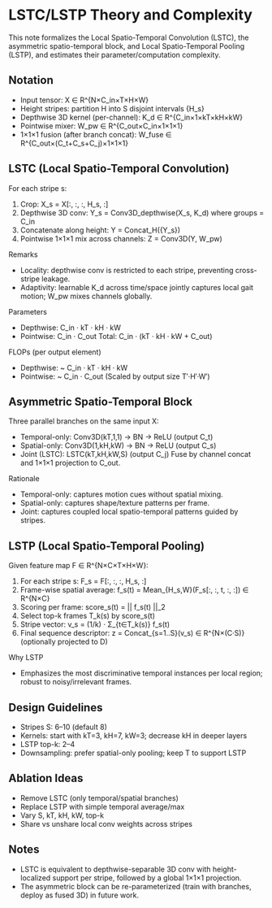 # LSTC/LSTP Theory and Complexity

This note formalizes the Local Spatio-Temporal Convolution (LSTC), the asymmetric spatio-temporal block, and Local Spatio-Temporal Pooling (LSTP), and estimates their parameter/computation complexity.

## Notation
- Input tensor: X ∈ R^{N×C_in×T×H×W}
- Height stripes: partition H into S disjoint intervals {H_s}
- Depthwise 3D kernel (per-channel): K_d ∈ R^{C_in×1×kT×kH×kW}
- Pointwise mixer: W_pw ∈ R^{C_out×C_in×1×1×1}
- 1×1×1 fusion (after branch concat): W_fuse ∈ R^{C_out×(C_t+C_s+C_j)×1×1×1}

## LSTC (Local Spatio-Temporal Convolution)
For each stripe s:
1) Crop: X_s = X[:, :, :, H_s, :]
2) Depthwise 3D conv:
   Y_s = Conv3D_depthwise(X_s, K_d)  where groups = C_in
3) Concatenate along height: Y = Concat_H({Y_s})
4) Pointwise 1×1×1 mix across channels: Z = Conv3D(Y, W_pw)

Remarks
- Locality: depthwise conv is restricted to each stripe, preventing cross-stripe leakage.
- Adaptivity: learnable K_d across time/space jointly captures local gait motion; W_pw mixes channels globally.

Parameters
- Depthwise: C_in · kT · kH · kW
- Pointwise: C_in · C_out
Total: C_in · (kT · kH · kW + C_out)

FLOPs (per output element)
- Depthwise: ~ C_in · kT · kH · kW
- Pointwise: ~ C_in · C_out
(Scaled by output size T′·H′·W′)

## Asymmetric Spatio-Temporal Block
Three parallel branches on the same input X:
- Temporal-only: Conv3D(kT,1,1) → BN → ReLU (output C_t)
- Spatial-only: Conv3D(1,kH,kW) → BN → ReLU (output C_s)
- Joint (LSTC): LSTC(kT,kH,kW,S) (output C_j)
Fuse by channel concat and 1×1×1 projection to C_out.

Rationale
- Temporal-only: captures motion cues without spatial mixing.
- Spatial-only: captures shape/texture patterns per frame.
- Joint: captures coupled local spatio-temporal patterns guided by stripes.

## LSTP (Local Spatio-Temporal Pooling)
Given feature map F ∈ R^{N×C×T×H×W}:
1) For each stripe s: F_s = F[:, :, :, H_s, :]
2) Frame-wise spatial average: f_s(t) = Mean_{H_s,W}(F_s[:, :, t, :, :]) ∈ R^{N×C}
3) Scoring per frame: score_s(t) = || f_s(t) ||_2
4) Select top-k frames T_k(s) by score_s(t)
5) Stripe vector: v_s = (1/k) · Σ_{t∈T_k(s)} f_s(t)
6) Final sequence descriptor: z = Concat_{s=1..S}(v_s) ∈ R^{N×(C·S)} (optionally projected to D)

Why LSTP
- Emphasizes the most discriminative temporal instances per local region; robust to noisy/irrelevant frames.

## Design Guidelines
- Stripes S: 6–10 (default 8)
- Kernels: start with kT=3, kH=7, kW=3; decrease kH in deeper layers
- LSTP top-k: 2–4
- Downsampling: prefer spatial-only pooling; keep T to support LSTP

## Ablation Ideas
- Remove LSTC (only temporal/spatial branches)
- Replace LSTP with simple temporal average/max
- Vary S, kT, kH, kW, top-k
- Share vs unshare local conv weights across stripes

## Notes
- LSTC is equivalent to depthwise-separable 3D conv with height-localized support per stripe, followed by a global 1×1×1 projection.
- The asymmetric block can be re-parameterized (train with branches, deploy as fused 3D) in future work.
